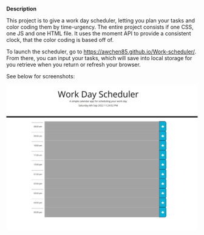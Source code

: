 **Description**

This project is to give a work day scheduler, letting you plan your tasks and color coding them by time-urgency. The entire project consists if one CSS, one JS and one HTML file. It uses the moment API to provide a consistent clock, that the color coding is based off of.


To launch the scheduler, go to https://awchen85.github.io/Work-scheduler/. From there, you can input your tasks, which will save into local storage for you retrieve when you return or refresh your browser.

See below for screenshots:


![](Develop/assets/work%20day.JPG)

